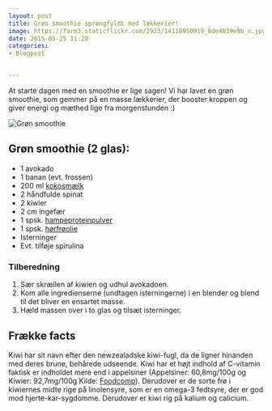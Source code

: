 ```yaml
---
layout: post
title: Grøn smoothie sprængfyldt med lækkerier!
image: https://farm3.staticflickr.com/2923/14118950919_8de4839e9b_n.jpg
date: 2015-05-25 11:20
categories:
- Blogpost


---
```

At starte dagen med en smoothie er lige sagen! Vi har lavet en grøn smoothie, som gemmer på en masse lækkerier, der booster kroppen og giver energi og mæthed lige fra morgenstunden :)

![Grøn smoothie](https://farm3.staticflickr.com/2923/14118950919_8de4839e9b_z.jpg) 



## Grøn smoothie (2 glas):
- 1 avokado
- 1 banan (evt. frossen)
- 200 ml [kokosmælk][1]
- 2 håndfulde spinat 
- 2 kiwier
- 2 cm ingefær
- 1 spsk. [hampeproteinpulver](http://nyborggaard.dk/)
- 1 spsk. [hørfrøolie](http://nyborggaard.dk/)
- Isterninger
- Evt. tilføje spirulina 


### Tilberedning
1. Sær skrællen af kiwien og udhul avokadoen.
2. Kom alle ingredienserne (undtagen isterningerne) i en blender og blend til det bliver en ensartet masse.
2. Hæld massen over i to glas og tilsæt isterninger.

## Frække facts
Kiwi har sit navn efter den newzealadske kiwi-fugl, da de ligner hinanden med deres brune, behårede udseende. Kiwi har et højt indhold af C-vitamin faktisk er indholdet mere end i appelsiner (Appelsiner: 60,8mg/100g og Kiwier: 92,7mg/100g Kilde: [Foodcomp](http://www.foodcomp.dk/v7/fvdb_search.asp)). Derudover er de sorte frø i kiwiernes midte rige på linolensyre, som er en omega-3 fedtsyre, der er god mod hjerte-kar-sygdomme. Derudover er kiwi rig på kalium og calicium.

[1]: http://www.urtekram.dk/produkter/foedevarer/drikkevarer/coconut-dream-(kokos)-1-l
